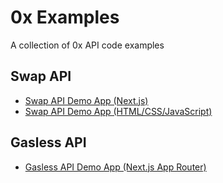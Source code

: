 # 0x Examples

A collection of 0x API code examples

## Swap API

- [Swap API Demo App (Next.js)](https://github.com/0xProject/0x-nextjs-demo-app/tree/main)
- [Swap API Demo App (HTML/CSS/JavaScript)](https://github.com/0xProject/swap-demo-tutorial)

## Gasless API

- [Gasless API Demo App (Next.js App Router)](https://github.com/0xProject/0x-examples/tree/main/tx-relay-next-app)
